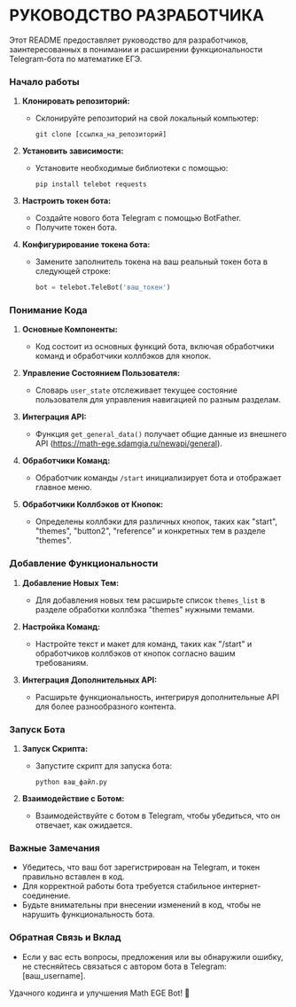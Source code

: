 # РУКОВОДСТВО РАЗРАБОТЧИКА

Этот README предоставляет руководство для разработчиков, заинтересованных в понимании и расширении функциональности Telegram-бота по математике ЕГЭ.

### Начало работы

1. **Клонировать репозиторий:**
   - Склонируйте репозиторий на свой локальный компьютер:
     ```
     git clone [ссылка_на_репозиторий]
     ```

2. **Установить зависимости:**
   - Установите необходимые библиотеки с помощью:
     ```
     pip install telebot requests
     ```

3. **Настроить токен бота:**
   - Создайте нового бота Telegram с помощью BotFather.
   - Получите токен бота.

4. **Конфигурирование токена бота:**
   - Замените заполнитель токена на ваш реальный токен бота в следующей строке:
     ```python
     bot = telebot.TeleBot('ваш_токен')
     ```

### Понимание Кода

1. **Основные Компоненты:**
   - Код состоит из основных функций бота, включая обработчики команд и обработчики коллбэков для кнопок.

2. **Управление Состоянием Пользователя:**
   - Словарь `user_state` отслеживает текущее состояние пользователя для управления навигацией по разным разделам.

3. **Интеграция API:**
   - Функция `get_general_data()` получает общие данные из внешнего API (https://math-ege.sdamgia.ru/newapi/general).

4. **Обработчики Команд:**
   - Обработчик команды `/start` инициализирует бота и отображает главное меню.

5. **Обработчики Коллбэков от Кнопок:**
   - Определены коллбэки для различных кнопок, таких как "start", "themes", "button2", "reference" и конкретных тем в разделе "themes".

### Добавление Функциональности

1. **Добавление Новых Тем:**
   - Для добавления новых тем расширьте список `themes_list` в разделе обработки коллбэка "themes" нужными темами.

2. **Настройка Команд:**
   - Настройте текст и макет для команд, таких как "/start" и обработчиков коллбэков от кнопок согласно вашим требованиям.

3. **Интеграция Дополнительных API:**
   - Расширьте функциональность, интегрируя дополнительные API для более разнообразного контента.

### Запуск Бота

1. **Запуск Скрипта:**
   - Запустите скрипт для запуска бота:
     ```
     python ваш_файл.py
     ```

2. **Взаимодействие с Ботом:**
   - Взаимодействуйте с ботом в Telegram, чтобы убедиться, что он отвечает, как ожидается.

### Важные Замечания

- Убедитесь, что ваш бот зарегистрирован на Telegram, и токен правильно вставлен в код.
- Для корректной работы бота требуется стабильное интернет-соединение.
- Будьте внимательны при внесении изменений в код, чтобы не нарушить функциональность бота.

### Обратная Связь и Вклад

- Если у вас есть вопросы, предложения или вы обнаружили ошибку, не стесняйтесь связаться с автором бота в Telegram: [ваш_username].

Удачного кодинга и улучшения Math EGE Bot! 🚀